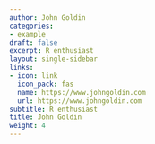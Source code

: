 ```yaml
---
author: John Goldin
categories:
- example
draft: false
excerpt: R enthusiast
layout: single-sidebar
links:
- icon: link
  icon_pack: fas
  name: https://www.johngoldin.com
  url: https://www.johngoldin.com
subtitle: R enthusiast
title: John Goldin
weight: 4
---
```


